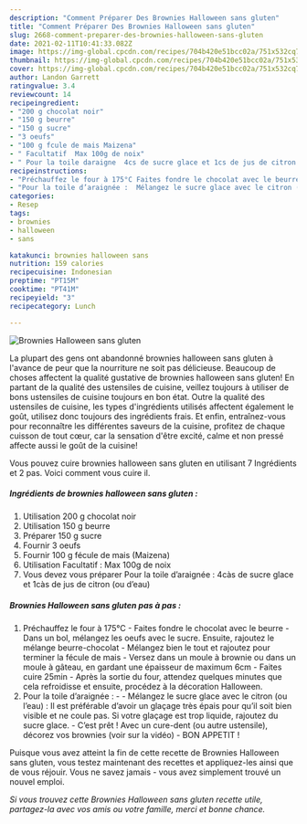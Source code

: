 ```yaml
---
description: "Comment Préparer Des Brownies Halloween sans gluten"
title: "Comment Préparer Des Brownies Halloween sans gluten"
slug: 2668-comment-preparer-des-brownies-halloween-sans-gluten
date: 2021-02-11T10:41:33.082Z
image: https://img-global.cpcdn.com/recipes/704b420e51bcc02a/751x532cq70/brownies-halloween-sans-gluten-photo-principale-de-la-recette.jpg
thumbnail: https://img-global.cpcdn.com/recipes/704b420e51bcc02a/751x532cq70/brownies-halloween-sans-gluten-photo-principale-de-la-recette.jpg
cover: https://img-global.cpcdn.com/recipes/704b420e51bcc02a/751x532cq70/brownies-halloween-sans-gluten-photo-principale-de-la-recette.jpg
author: Landon Garrett
ratingvalue: 3.4
reviewcount: 14
recipeingredient:
- "200 g chocolat noir"
- "150 g beurre"
- "150 g sucre"
- "3 oeufs"
- "100 g fcule de mais Maizena"
- " Facultatif  Max 100g de noix"
- " Pour la toile daraigne  4cs de sucre glace et 1cs de jus de citron ou deau"
recipeinstructions:
- "Préchauffez le four à 175°C Faites fondre le chocolat avec le beurre Dans un bol, mélangez les oeufs avec le sucre. Ensuite, rajoutez le mélange beurre-chocolat Mélangez bien le tout et rajoutez pour terminer la fécule de mais Versez dans un moule à brownie ou dans un moule à gâteau, en gardant une épaisseur de maximum 6cm Faites cuire 25min Après la sortie du four, attendez quelques minutes que cela refroidisse et ensuite, procédez à la décoration Halloween."
- "Pour la toile d’araignée :  Mélangez le sucre glace avec le citron (ou l’eau) : Il est préférable d’avoir un glaçage très épais pour qu’il soit bien visible et ne coule pas. Si votre glaçage est trop liquide, rajoutez du sucre glace. C’est prêt ! Avec un cure-dent (ou autre ustensile), décorez vos brownies (voir sur la vidéo) BON APPETIT !"
categories:
- Resep
tags:
- brownies
- halloween
- sans

katakunci: brownies halloween sans 
nutrition: 159 calories
recipecuisine: Indonesian
preptime: "PT15M"
cooktime: "PT41M"
recipeyield: "3"
recipecategory: Lunch

---
```



![Brownies Halloween sans gluten](https://img-global.cpcdn.com/recipes/704b420e51bcc02a/751x532cq70/brownies-halloween-sans-gluten-photo-principale-de-la-recette.jpg)

La plupart des gens ont abandonné brownies halloween sans gluten à l'avance de peur que la nourriture ne soit pas délicieuse. Beaucoup de choses affectent la qualité gustative de brownies halloween sans gluten! En partant de la qualité des ustensiles de cuisine, veillez toujours à utiliser de bons ustensiles de cuisine toujours en bon état. Outre la qualité des ustensiles de cuisine, les types d'ingrédients utilisés affectent également le goût, utilisez donc toujours des ingrédients frais. Et enfin, entraînez-vous pour reconnaître les différentes saveurs de la cuisine, profitez de chaque cuisson de tout cœur, car la sensation d'être excité, calme et non pressé affecte aussi le goût de la cuisine!

<!--inarticleads1-->

Vous pouvez cuire brownies halloween sans gluten en utilisant 7 Ingrédients et 2 pas. Voici comment vous cuire il.

##### Ingrédients de brownies halloween sans gluten :

1. Utilisation 200 g chocolat noir
1. Utilisation 150 g beurre
1. Préparer 150 g sucre
1. Fournir 3 oeufs
1. Fournir 100 g fécule de mais (Maizena)
1. Utilisation  Facultatif : Max 100g de noix
1. Vous devez vous préparer  Pour la toile d’araignée : 4càs de sucre glace et 1càs de jus de citron (ou d’eau)




<!--inarticleads2-->

##### Brownies Halloween sans gluten pas à pas :

1. Préchauffez le four à 175°C - Faites fondre le chocolat avec le beurre - Dans un bol, mélangez les oeufs avec le sucre. Ensuite, rajoutez le mélange beurre-chocolat - Mélangez bien le tout et rajoutez pour terminer la fécule de mais - Versez dans un moule à brownie ou dans un moule à gâteau, en gardant une épaisseur de maximum 6cm - Faites cuire 25min - Après la sortie du four, attendez quelques minutes que cela refroidisse et ensuite, procédez à la décoration Halloween.
1. Pour la toile d’araignée : -  - Mélangez le sucre glace avec le citron (ou l’eau) : Il est préférable d’avoir un glaçage très épais pour qu’il soit bien visible et ne coule pas. Si votre glaçage est trop liquide, rajoutez du sucre glace. - C’est prêt ! Avec un cure-dent (ou autre ustensile), décorez vos brownies (voir sur la vidéo) - BON APPETIT !




<!--inarticleads1-->

<p>
Puisque vous avez atteint la fin de cette recette de Brownies Halloween sans gluten, vous testez maintenant des recettes et appliquez-les ainsi que de vous réjouir. Vous ne savez jamais - vous avez simplement trouvé un nouvel emploi.
</p>

<p>
<i>Si vous trouvez cette Brownies Halloween sans gluten recette utile, partagez-la avec vos amis ou votre famille, merci et bonne chance.</i>
</p>
